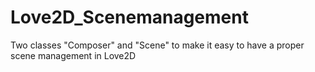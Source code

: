 # Love2D_Scenemanagement
Two classes "Composer" and "Scene" to make it easy to have a proper scene management in Love2D
